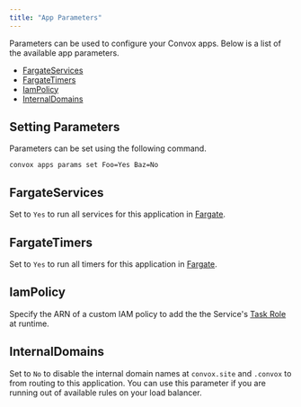 ```yaml
---
title: "App Parameters"
---
```


Parameters can be used to configure your Convox apps. Below is a list of the available app parameters.

<ul>
  <li><a href="#fargateservices">FargateServices</a></li>
  <li><a href="#fargatetimers">FargateTimers</a></li>
  <li><a href="#iampolicy">IamPolicy</a></li>
  <li><a href="#internaldomains">InternalDomains</a></li>
</ul>

## Setting Parameters

Parameters can be set using the following command.

    convox apps params set Foo=Yes Baz=No

## FargateServices

Set to `Yes` to run all services for this application in [Fargate](https://aws.amazon.com/fargate/).

## FargateTimers

Set to `Yes` to run all timers for this application in [Fargate](https://aws.amazon.com/fargate/).

## IamPolicy

Specify the ARN of a custom IAM policy to add the the Service's [Task Role](https://docs.aws.amazon.com/AmazonECS/latest/developerguide/task-iam-roles.html) at runtime.

## InternalDomains

Set to `No` to disable the internal domain names at `convox.site` and `.convox` to from routing to this application. You can use this parameter if you are running out of available rules on your load balancer.
